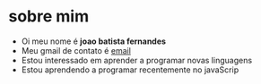 # sobre mim

- Oi meu nome é **joao batista fernandes**
- Meu gmail de contato é [email](batista.fernandes@escola.pr.gov.br)
- Estou interessado em aprender a programar novas linguagens
- Estou aprendendo a programar recentemente no javaScrip
